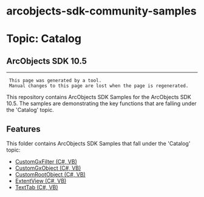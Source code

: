 # arcobjects-sdk-community-samples 
# Topic: Catalog
## ArcObjects SDK 10.5  

----------
     This page was generated by a tool.
     Manual changes to this page are lost when the page is regenerated.

This repository contains ArcObjects SDK Samples for the ArcObjects SDK 10.5.  The samples are demonstrating the key functions that are falling under the 'Catalog' topic.  


## Features

This folder contains ArcObjects SDK Samples that fall under the 'Catalog' topic:

* [CustomGxFilter (C#, VB)](../../../../tree/master/Net/Catalog//CustomGxFilter)  
* [CustomGxObject (C#, VB)](../../../../tree/master/Net/Catalog//CustomGxObject)  
* [CustomRootObject (C#, VB)](../../../../tree/master/Net/Catalog//CustomRootObject)  
* [ExtentView (C#, VB)](../../../../tree/master/Net/Catalog//ExtentView)  
* [TextTab (C#, VB)](../../../../tree/master/Net/Catalog//TextTab)  


